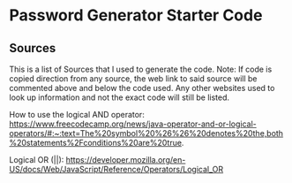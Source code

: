 # Password Generator Starter Code

## Sources

This is a list of Sources that I used to generate the code. Note: If code is copied direction from any source, the web link to said source will be commented above and below the code used. Any other websites used to look up information and not the exact code will still be listed.

How to use the logical AND operator: https://www.freecodecamp.org/news/java-operator-and-or-logical-operators/#:~:text=The%20symbol%20%26%26%20denotes%20the,both%20statements%2Fconditions%20are%20true.

Logical OR (||): https://developer.mozilla.org/en-US/docs/Web/JavaScript/Reference/Operators/Logical_OR